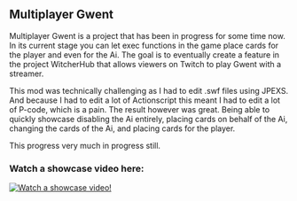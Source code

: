 ## Multiplayer Gwent
Multiplayer Gwent is a project that has been in progress for some time now. In its current stage you can let exec functions in the game place cards for the player and even for the Ai. The goal is to eventually create a feature in the project WitcherHub that allows viewers on Twitch to play Gwent with a streamer. 

This mod was technically challenging as I had to edit .swf files using JPEXS. And because I had to edit a lot of Actionscript this meant I had to edit a lot of P-code, which is a pain. The result however was great. Being able to quickly showcase disabling the Ai entirely, placing cards on behalf of the Ai, changing the cards of the Ai, and placing cards for the player. 

This progress very much in progress still. 

### Watch a showcase video here:
[![Watch a showcase video!](https://img.youtube.com/vi/_RXY1PG7mSo/0.jpg)](https://www.youtube.com/watch?v=_RXY1PG7mSoa)

